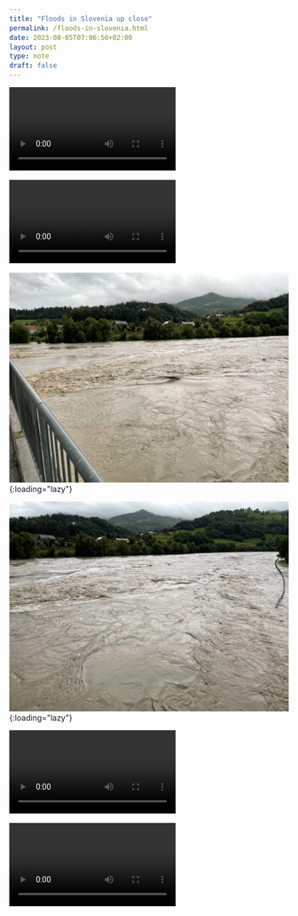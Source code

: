 ```yaml
---
title: "Floods in Slovenia up close"
permalink: /floods-in-slovenia.html
date: 2023-08-05T07:06:50+02:00
layout: post
type: note
draft: false
---
```


<video src="/assets/notes/floods/IMG_1471.mp4" controls></video>

<video src="/assets/notes/floods/IMG_1474.mp4" controls></video>

![](/assets/notes/floods/IMG_1469.webp){:loading="lazy"}

![](/assets/notes/floods/IMG_1470.webp){:loading="lazy"}

<video src="/assets/notes/floods/IMG_1461.mp4" controls></video>

<video src="/assets/notes/floods/IMG_1466.mp4" controls></video>
